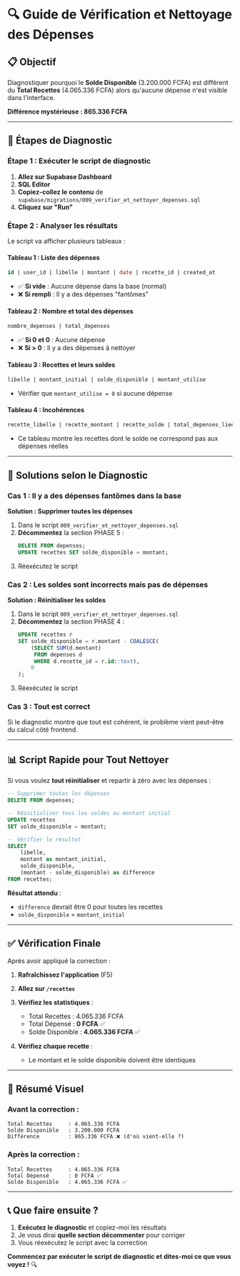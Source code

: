 # 🔍 Guide de Vérification et Nettoyage des Dépenses

## 📋 Objectif
Diagnostiquer pourquoi le **Solde Disponible** (3.200.000 FCFA) est différent du **Total Recettes** (4.065.336 FCFA) alors qu'aucune dépense n'est visible dans l'interface.

**Différence mystérieuse : 865.336 FCFA**

---

## 🚀 Étapes de Diagnostic

### **Étape 1 : Exécuter le script de diagnostic**

1. **Allez sur Supabase Dashboard**
2. **SQL Editor**
3. **Copiez-collez le contenu** de `supabase/migrations/009_verifier_et_nettoyer_depenses.sql`
4. **Cliquez sur "Run"**

### **Étape 2 : Analyser les résultats**

Le script va afficher plusieurs tableaux :

#### **Tableau 1 : Liste des dépenses**
```sql
id | user_id | libelle | montant | date | recette_id | created_at
```
- ✅ **Si vide** : Aucune dépense dans la base (normal)
- ❌ **Si rempli** : Il y a des dépenses "fantômes"

#### **Tableau 2 : Nombre et total des dépenses**
```sql
nombre_depenses | total_depenses
```
- ✅ **Si 0 et 0** : Aucune dépense
- ❌ **Si > 0** : Il y a des dépenses à nettoyer

#### **Tableau 3 : Recettes et leurs soldes**
```sql
libelle | montant_initial | solde_disponible | montant_utilise
```
- Vérifier que `montant_utilise = 0` si aucune dépense

#### **Tableau 4 : Incohérences**
```sql
recette_libelle | recette_montant | recette_solde | total_depenses_liees | solde_calcule | difference
```
- Ce tableau montre les recettes dont le solde ne correspond pas aux dépenses réelles

---

## 🔧 Solutions selon le Diagnostic

### **Cas 1 : Il y a des dépenses fantômes dans la base**

**Solution : Supprimer toutes les dépenses**

1. Dans le script `009_verifier_et_nettoyer_depenses.sql`
2. **Décommentez** la section PHASE 5 :
   ```sql
   DELETE FROM depenses;
   UPDATE recettes SET solde_disponible = montant;
   ```
3. Réexécutez le script

### **Cas 2 : Les soldes sont incorrects mais pas de dépenses**

**Solution : Réinitialiser les soldes**

1. Dans le script `009_verifier_et_nettoyer_depenses.sql`
2. **Décommentez** la section PHASE 4 :
   ```sql
   UPDATE recettes r
   SET solde_disponible = r.montant - COALESCE(
       (SELECT SUM(d.montant) 
        FROM depenses d 
        WHERE d.recette_id = r.id::text),
       0
   );
   ```
3. Réexécutez le script

### **Cas 3 : Tout est correct**

Si le diagnostic montre que tout est cohérent, le problème vient peut-être du calcul côté frontend.

---

## 📊 Script Rapide pour Tout Nettoyer

Si vous voulez **tout réinitialiser** et repartir à zéro avec les dépenses :

```sql
-- Supprimer toutes les dépenses
DELETE FROM depenses;

-- Réinitialiser tous les soldes au montant initial
UPDATE recettes
SET solde_disponible = montant;

-- Vérifier le résultat
SELECT 
    libelle,
    montant as montant_initial,
    solde_disponible,
    (montant - solde_disponible) as difference
FROM recettes;
```

**Résultat attendu** : 
- `difference` devrait être 0 pour toutes les recettes
- `solde_disponible` = `montant_initial`

---

## ✅ Vérification Finale

Après avoir appliqué la correction :

1. **Rafraîchissez l'application** (F5)
2. **Allez sur `/recettes`**
3. **Vérifiez les statistiques** :
   - Total Recettes : 4.065.336 FCFA
   - Total Dépensé : **0 FCFA** ✅
   - Solde Disponible : **4.065.336 FCFA** ✅

4. **Vérifiez chaque recette** :
   - Le montant et le solde disponible doivent être identiques

---

## 🎯 Résumé Visuel

### **Avant la correction :**
```
Total Recettes     : 4.065.336 FCFA
Solde Disponible   : 3.200.000 FCFA
Différence         : 865.336 FCFA ❌ (d'où vient-elle ?)
```

### **Après la correction :**
```
Total Recettes     : 4.065.336 FCFA
Total Dépensé      : 0 FCFA ✅
Solde Disponible   : 4.065.336 FCFA ✅
```

---

## 📞 Que faire ensuite ?

1. **Exécutez le diagnostic** et copiez-moi les résultats
2. Je vous dirai **quelle section décommenter** pour corriger
3. Vous réexécutez le script avec la correction

**Commencez par exécuter le script de diagnostic et dites-moi ce que vous voyez !** 🔍
























